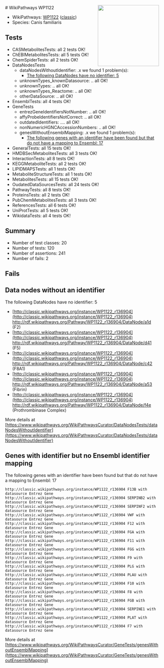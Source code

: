 <img style="float: right; width: 200px" src="https://upload.wikimedia.org/wikipedia/commons/thumb/8/83/Wplogo_with_text_500.png/640px-Wplogo_with_text_500.png" />
# WikiPathways WP1122

* WikiPathways: [WP1122](https://wikipathways.org/pathways/WP1122) ([classic](https://classic.wikipathways.org/instance/WP1122))
* Species: Canis familiaris
## Tests
* CASMetabolitesTests: all 2 tests OK!
* ChEBIMetabolitesTests: all 5 tests OK!
* ChemSpiderTests: all 2 tests OK!
* DataNodesTests
    * dataNodesWithoutIdentifier: .x we found 1 problem(s):
        * [The following DataNodes have no identifier: 5](#d2d32fa4)
    * unknownTypes_knownDatasource: .. all OK!
    * unknownTypes: .. all OK!
    * unknownTypes_Reactome: .. all OK!
    * otherDataSource: .. all OK!
* EnsemblTests: all 4 tests OK!
* GeneTests
    * entrezGeneIdentifiersNotNumber: .. all OK!
    * affyProbeIdentifiersNotCorrect: .. all OK!
    * outdatedIdentifiers: .... all OK!
    * nonNumericHGNCAccessionNumbers: .. all OK!
    * genesWithoutEnsemblMapping: .x we found 1 problem(s):
        * [The following genes with an identifier have been found but that do not have a mapping to Ensembl: 17](#c4e54314)
* GeneralTests: all 15 tests OK!
* HMDBSecMetabolitesTests: all 3 tests OK!
* InteractionTests: all 8 tests OK!
* KEGGMetaboliteTests: all 2 tests OK!
* LIPIDMAPSTests: all 1 tests OK!
* MetaboliteStructureTests: all 1 tests OK!
* MetabolitesTests: all 15 tests OK!
* OudatedDataSourcesTests: all 24 tests OK!
* PathwayTests: all 8 tests OK!
* ProteinsTests: all 2 tests OK!
* PubChemMetabolitesTests: all 3 tests OK!
* ReferencesTests: all 6 tests OK!
* UniProtTests: all 5 tests OK!
* WikidataTests: all 4 tests OK!


## Summary

* Number of test classes: 20
* Number of tests: 120
* Number of assertions: 241
* Number of fails: 2

## Fails

<a name="d2d32fa4" />

## Data nodes without an identifier

The following DataNodes have no identifier: 5

* [http://classic.wikipathways.org/instance/WP1122_r136904](http://classic.wikipathways.org/instance/WP1122_r136904) http://rdf.wikipathways.org/Pathway/WP1122_r136904/DataNode/a1d (F2)
* [http://classic.wikipathways.org/instance/WP1122_r136904](http://classic.wikipathways.org/instance/WP1122_r136904) http://rdf.wikipathways.org/Pathway/WP1122_r136904/DataNode/d41 (F5)
* [http://classic.wikipathways.org/instance/WP1122_r136904](http://classic.wikipathways.org/instance/WP1122_r136904) http://rdf.wikipathways.org/Pathway/WP1122_r136904/DataNode/c42 (F8A1)
* [http://classic.wikipathways.org/instance/WP1122_r136904](http://classic.wikipathways.org/instance/WP1122_r136904) http://rdf.wikipathways.org/Pathway/WP1122_r136904/DataNode/a53 (Fibrin)
* [http://classic.wikipathways.org/instance/WP1122_r136904](http://classic.wikipathways.org/instance/WP1122_r136904) http://rdf.wikipathways.org/Pathway/WP1122_r136904/DataNode/f4e (Prothrombinase Complex)


More details at [https://www.wikipathways.org/WikiPathwaysCurator/DataNodesTests/dataNodesWithoutIdentifier](https://www.wikipathways.org/WikiPathwaysCurator/DataNodesTests/dataNodesWithoutIdentifier)

<a name="c4e54314" />

## Genes with identifier but no Ensembl identifier mapping

The following genes with an identifier have been found but that do not have a mapping to Ensembl: 17
```
http://classic.wikipathways.org/instance/WP1122_r136904 F13B with datasource Entrez Gene
http://classic.wikipathways.org/instance/WP1122_r136904 SERPINB2 with datasource Entrez Gene
http://classic.wikipathways.org/instance/WP1122_r136904 SERPINF2 with datasource Entrez Gene
http://classic.wikipathways.org/instance/WP1122_r136904 VWF with datasource Entrez Gene
http://classic.wikipathways.org/instance/WP1122_r136904 F12 with datasource Entrez Gene
http://classic.wikipathways.org/instance/WP1122_r136904 FGA with datasource Entrez Gene
http://classic.wikipathways.org/instance/WP1122_r136904 F11 with datasource Entrez Gene
http://classic.wikipathways.org/instance/WP1122_r136904 FGG with datasource Entrez Gene
http://classic.wikipathways.org/instance/WP1122_r136904 F9 with datasource Entrez Gene
http://classic.wikipathways.org/instance/WP1122_r136904 PLG with datasource Entrez Gene
http://classic.wikipathways.org/instance/WP1122_r136904 PLAU with datasource Entrez Gene
http://classic.wikipathways.org/instance/WP1122_r136904 F10 with datasource Entrez Gene
http://classic.wikipathways.org/instance/WP1122_r136904 F8 with datasource Entrez Gene
http://classic.wikipathways.org/instance/WP1122_r136904 FGB with datasource Entrez Gene
http://classic.wikipathways.org/instance/WP1122_r136904 SERPINE1 with datasource Entrez Gene
http://classic.wikipathways.org/instance/WP1122_r136904 PLAT with datasource Entrez Gene
http://classic.wikipathways.org/instance/WP1122_r136904 F7 with datasource Entrez Gene
```

More details at [https://www.wikipathways.org/WikiPathwaysCurator/GeneTests/genesWithoutEnsemblMapping](https://www.wikipathways.org/WikiPathwaysCurator/GeneTests/genesWithoutEnsemblMapping)

